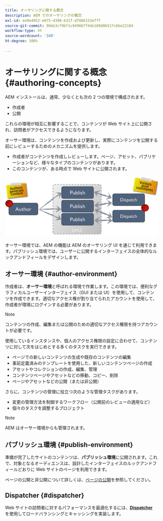 ```yaml
---
title: オーサリングに関する概念
description: AEM でのオーサリングの概念
exl-id: ee9e4952-e075-4398-b31f-d7886153efff
source-git-commit: 90de3cf9bf1c949667f4de109d0b517c6be22184
workflow-type: ht
source-wordcount: '349'
ht-degree: 100%

---
```


# オーサリングに関する概念 {#authoring-concepts}

AEM インストールは、通常、少なくとも次の 2 つの環境で構成されます。

* 作成者
* 公開

これらの環境が相互に影響することで、コンテンツが Web サイト上に公開され、訪問者がアクセスできるようになります。

オーサー環境は、コンテンツを作成および更新し、実際にコンテンツを公開する前にレビューするためのメカニズムを提供します。

* 作成者がコンテンツを作成しレビューします。ページ、アセット、パブリケーションなど、様々なタイプのコンテンツがあります。
* このコンテンツが、ある時点で Web サイトに公開されます。

![オーサー、パブリッシャー、ディスパッチャーの模式図](/help/sites-cloud/authoring/assets/author-publish.png)

オーサー環境では、AEM の機能は AEM のオーサリング UI を通じて利用できます。パブリッシュ環境では、ユーザーに公開するインターフェイスの全体的なルックアンドフィールをデザインします。

## オーサー環境 {#author-environment}

作成者は、**オーサー環境**&#x200B;と呼ばれる環境で作業します。この環境では、便利なグラフィカルユーザーインターフェイス（GUI または UI）を使用して、コンテンツを作成できます。適切なアクセス権が割り当てられたアカウントを使用して、作成者が環境にログインする必要があります。

>[!NOTE]
>
>コンテンツの作成、編集または公開のための適切なアクセス権限を持つアカウントが必要です。

使用しているインスタンスや、個人のアクセス権限の設定に合わせて、コンテンツに対して次をはじめとする多くのタスクを実行できます。

* ページでの新しいコンテンツの生成や既存のコンテンツの編集
* 事前定義済みのテンプレートを使用した、新しいコンテンツページの作成
* アセットやコレクションの作成、編集、管理
* コンテンツページやアセットなどの移動、コピー、削除
* ページやアセットなどの公開（または非公開）

さらに、コンテンツの管理に役立つ次のような管理タスクがあります。

* 変更の管理方法を制御するワークフロー（公開前のレビューの適用など）
* 個々のタスクを調整するプロジェクト

>[!NOTE]
>
>AEM はオーサー環境からも管理されます。

## パブリッシュ環境 {#publish-environment}

準備が完了したサイトのコンテンツは、**パブリッシュ環境**&#x200B;に公開されます。これで、対象となるオーディエンスは、設計したインターフェイスのルックアンドフィールどおりに Web サイトのページを利用できます。

ページの公開と非公開について詳しくは、[ページの公開](/help/sites-cloud/authoring/fundamentals/publishing-pages.md)を参照してください。

## Dispatcher {#dispatcher}

Web サイトの訪問者に対するパフォーマンスを最適化するには、**[Dispatcher](/help/implementing/dispatcher/overview.md)** を使用してロードバランシングとキャッシングを実装します。

